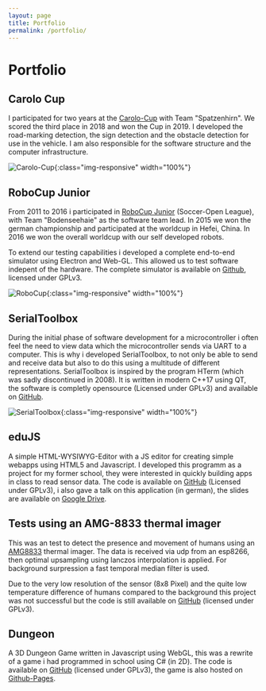```yaml
---
layout: page
title: Portfolio 
permalink: /portfolio/
---
```

# Portfolio
## Carolo Cup
I participated for two years at the [Carolo-Cup](https://wiki.ifr.ing.tu-bs.de/carolocup/en/carolo-cup) with Team "Spatzenhirn".
We scored the third place in 2018 and won the Cup in 2019.
I developed the road-marking detection, the sign detection and the obstacle detection for use in the vehicle. I 
am also responsible for the software structure and the computer infrastructure.

![Carolo-Cup](../assets/img/carolo.jpg "Carolo-Cup"){:class="img-responsive" width="100%"}

## RoboCup Junior
From 2011 to 2016 i participated in [RoboCup Junior](https://junior.robocup.org/about/) (Soccer-Open League), with Team "Bodenseehaie" as the software team lead.
In 2015 we won the german championship and participated at the worldcup in Hefei, China. In 2016 we won the overall worldcup with our self developed robots.

To extend our testing capabilities i developed a complete end-to-end simulator using Electron and Web-GL. This allowed us to test software indepent of the hardware. The complete simulator is available on [Github](https://github.com/aul12/RoboCup-Simulation), licensed under GPLv3.

![RoboCup](../assets/img/robocup.jpg "RoboCup"){:class="img-responsive" width="100%"}

## SerialToolbox
During the initial phase of software development for a microcontroller i often feel the need to view data which the microcontroller sends via UART to a computer. 
This is why i developed SerialToolbox, to not only be able to send and receive data but also to do this using a multitude of different representations.
SerialToolbox is inspired by the program HTerm (which was sadly discontinued in 2008). It is written in modern C++17 using QT, the software is completly 
opensource (Licensed under GPLv3) and available on [GitHub](https://github.com/aul12/SerialToolbox).

![SerialToolbox](../assets/img/SerialToolbox.png "SerialToolbox"){:class="img-responsive" width="100%"}

## eduJS
A simple HTML-WYSIWYG-Editor with a JS editor for creating simple webapps using HTML5 and Javascript. I developed this programm as a project for my former school, they were interested in quickly building apps in class to read sensor data. The code is available on [GitHub](https://github.com/aul12/eduJS) (Licensed under GPLv3), i also gave a talk on this application (in german), the slides are available on [Google
Drive](https://docs.google.com/presentation/d/16bmZYIa_k7B3Fv3K5naTQL9vzd_MBaoVq_4Ty2uxOfY/edit?usp=sharing).

## Tests using an AMG-8833 thermal imager
This was an test to detect the presence and movement of humans using an [AMG8833](https://na.industrial.panasonic.com/products/sensors/sensors-automotive-industrial-applications/grid-eye-infrared-array-sensor/series/grid-eye-high-performance-type-amg8833/ADI8005/model/AMG8833) thermal imager. 
The data is received via udp from an esp8266, then optimal upsampling using lanczos interpolation is applied. For background surpression a fast temporal median filter is used. 

Due to the  very low resolution of the sensor (8x8 Pixel) and the quite low temperature difference of humans compared to the background this project was not successful but the code is still available on [GitHub](https://github.com/aul12/Amg8833Tests) (licensed under GPLv3).

## Dungeon
A 3D Dungeon Game written in Javascript using WebGL, this was a rewrite of a game i had programmed in school using C# (in 2D). The code is available on [GitHub](https://github.com/aul12/Dungeon) (licensed under GPLv3), the game is also hosted on [Github-Pages](https://aul12.github.io/Dungeon).

